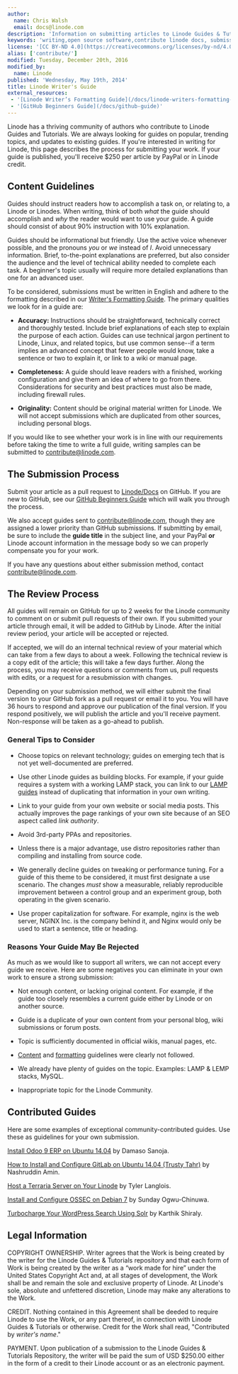 ```yaml
---
author:
  name: Chris Walsh
  email: docs@linode.com
description: 'Information on submitting articles to Linode Guides & Tutorials, including benefits and procedures.'
keywords: 'writing,open source software,contribute linode docs, submissions,linode guides and tutorials,guides,tutorials'
license: '[CC BY-ND 4.0](https://creativecommons.org/licenses/by-nd/4.0)'
alias: ['contribute/']
modified: Tuesday, December 20th, 2016
modified_by:
  name: Linode
published: 'Wednesday, May 19th, 2014'
title: Linode Writer's Guide
external_resources:
 - '[Linode Writer’s Formatting Guide](/docs/linode-writers-formatting-guide)'
 - '[GitHub Beginners Guide](/docs/github-guide)'
---
```


Linode has a thriving community of authors who contribute to Linode Guides and Tutorials. We are always looking for guides on popular, trending topics, and updates to existing guides. If you're interested in writing for Linode, this page describes the process for submitting your work. If your guide is published, you'll receive $250 per article by PayPal or in Linode credit.

## Content Guidelines

Guides should instruct readers how to accomplish a task on, or relating to, a Linode or Linodes. When writing, think of both *what* the guide should accomplish and *why* the reader would want to use your guide. A guide should consist of about 90% instruction with 10% explanation.

Guides should be informational but friendly. Use the active voice whenever possible, and the pronouns *you* or *we* instead of *I*. Avoid unnecessary information. Brief, to-the-point explanations are preferred, but also consider the audience and the level of technical ability needed to complete each task. A beginner's topic usually will require more detailed explanations than one for an advanced user.

To be considered, submissions must be written in English and adhere to the formatting described in our [Writer's Formatting Guide](/docs/linode-writers-formatting-guide). The primary qualities we look for in a guide are:

*   **Accuracy:** Instructions should be straightforward, technically correct and thoroughly tested. Include brief explanations of each step to explain the purpose of each action. Guides can use technical jargon pertinent to Linode, Linux, and related topics, but use common sense--if a term implies an advanced concept that fewer people would know, take a sentence or two to explain it, or link to a wiki or manual page.

*   **Completeness:** A guide should leave readers with a finished, working configuration and give them an idea of where to go from there. Considerations for security and best practices must also be made, including firewall rules.

*   **Originality:** Content should be original material written for Linode. We will not accept submissions which are duplicated from other sources, including personal blogs.

If you would like to see whether your work is in line with our requirements before taking the time to write a full guide, writing samples can be submitted to <contribute@linode.com>.

## The Submission Process

Submit your article as a pull request to [Linode/Docs](https://github.com/linode/docs/) on GitHub. If you are new to GitHub, see our [GitHub Beginners Guide](/docs/github-guide) which will walk you through the process.

We also accept guides sent to <contribute@linode.com>, though they are assigned a lower priority than GitHub submissions. If submitting by email, be sure to include the **guide title** in the subject line, and your PayPal **or** Linode account information in the message body so we can properly compensate you for your work.

If you have any questions about either submission method, contact <contribute@linode.com>.

## The Review Process

All guides will remain on GitHub for up to 2 weeks for the Linode community to comment on or submit pull requests of their own. If you submitted your article through email, it will be added to GitHub by Linode. After the initial review period, your article will be accepted or rejected.

If accepted, we will do an internal technical review of your material which can take from a few days to about a week. Following the technical review is a copy edit of the article; this will take a few days further. Along the process, you may receive questions or comments from us, pull requests with edits, or a request for a resubmission with changes.

Depending on your submission method, we will either submit the final version to your GitHub fork as a pull request or email it to you. You will have 36 hours to respond and approve our publication of the final version. If you respond positively, we will publish the article and you'll receive payment. Non-response will be taken as a go-ahead to publish.


### General Tips to Consider

*   Choose topics on relevant technology; guides on emerging tech that is not yet well-documented are preferred.

*   Use other Linode guides as building blocks.	For example, if your guide requires a system with a working LAMP stack, you can link to our [LAMP guides](/docs/websites/lamp) instead of duplicating that information in your own writing.

*   Link to your guide from your own website or social media posts. This actually improves the page rankings of your own site because of an SEO aspect called *link authority*.

*   Avoid 3rd-party PPAs and repositories.

*   Unless there is a major advantage, use distro repositories rather than compiling and installing from source code.

*   We generally decline guides on tweaking or performance tuning. For a guide of this theme to be considered, it must first designate a use scenario. The changes *must* show a measurable, reliably reproducible improvement between a control group and an experiment group, both operating in the given scenario.

*   Use proper capitalization for software. For example, nginx is the web server, NGINX Inc. is the company behind it, and Nginx would only be used to start a sentence, title or heading.

### Reasons Your Guide May Be Rejected

As much as we would like to support all writers, we can not accept every guide we receive. Here are some negatives you can eliminate in your own work to ensure a strong submission:

*   Not enough content, or lacking original content. For example, if the guide too closely resembles a current guide either by Linode or on another source.

*   Guide is a duplicate of your own content from your personal blog, wiki submissions or forum posts.

*   Topic is sufficiently documented in official wikis, manual pages, etc.

*   [Content](#content-guidelines) and [formatting](/docs/linode-writers-formatting-guide/) guidelines were clearly not followed.

*   We already have plenty of guides on the topic. Examples: LAMP & LEMP stacks, MySQL.

*   Inappropriate topic for the Linode Community.


## Contributed Guides

Here are some examples of exceptional community-contributed guides. Use these as guidelines for your own submission.

[Install Odoo 9 ERP on Ubuntu 14.04](/docs/websites/cms/install-odoo-9-erp-on-ubuntu-14-04) by Damaso Sanoja.

[How to Install and Configure GitLab on Ubuntu 14.04 (Trusty Tahr)](/docs/applications/development/how-to-install-and-configure-gitlab-on-ubuntu-14-04-trusty-tahr/) by Nashruddin Amin.

[Host a Terraria Server on Your Linode](https://www.linode.com/docs/applications/game-servers/host-a-terraria-server-on-your-linode) by Tyler Langlois.

[Install and Configure OSSEC on Debian 7](/docs/security/ossec-ids-debian-7) by Sunday Ogwu-Chinuwa.

[Turbocharge Your WordPress Search Using Solr](/docs/websites/cms/turbocharge-wordpress-search-with-solr) by Karthik Shiraly.

## Legal Information

COPYRIGHT OWNERSHIP. Writer agrees that the Work is being created by the writer for the Linode Guides & Tutorials repository and that each form of Work is being created by the writer as a “work made for hire” under the United States Copyright Act and, at all stages of development, the Work shall be and remain the sole and exclusive property of Linode. At Linode's sole, absolute and unfettered discretion, Linode may make any alterations to the Work.

CREDIT. Nothing contained in this Agreement shall be deeded to require Linode to use the Work, or any part thereof, in connection with Linode Guides & Tutorials or otherwise. Credit for the Work shall read, "Contributed by *writer's name*."

PAYMENT. Upon publication of a submission to the Linode Guides & Tutorials Repository, the writer will be paid the sum of USD $250.00 either in the form of a credit to their Linode account or as an electronic payment.
